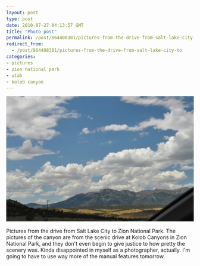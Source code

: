 ```yaml
---
layout: post
type: post
date: 2010-07-27 04:13:57 GMT
title: "Photo post"
permalink: /post/864408381/pictures-from-the-drive-from-salt-lake-city-to
redirect_from: 
  - /post/864408381/pictures-from-the-drive-from-salt-lake-city-to
categories:
- pictures
- zion national park
- utah
- kolob canyon
---
```

![](/assets/images/tumblr_l677raVHiE1qb098no1_1280.jpg)

Pictures from the drive from Salt Lake City to Zion National Park. The pictures of the canyon are from the scenic drive at Kolob Canyons in Zion National Park, and they don't even begin to give justice to how pretty the scenery was. Kinda disappointed in myself as a photographer, actually. I'm going to have to use way more of the manual features tomorrow.